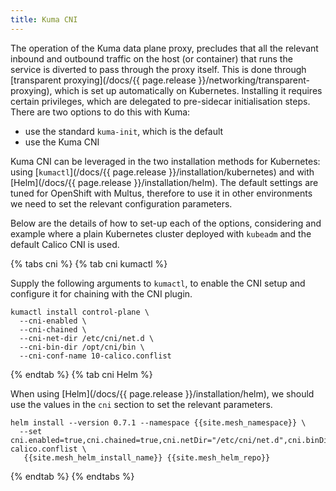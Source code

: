 ```yaml
---
title: Kuma CNI
---
```


The operation of the Kuma data plane proxy, precludes that all the relevant inbound and outbound traffic on the host (or container) that runs the service is diverted
to pass through the proxy itself. This is done through [transparent proxying](/docs/{{ page.release }}/networking/transparent-proxying), which is set up automatically on Kubernetes. Installing it requires certain privileges, which are delegated to pre-sidecar initialisation steps.
There are two options to do this with Kuma:

* use the standard `kuma-init`, which is the default
* use the Kuma CNI

Kuma CNI can be leveraged in the two installation methods for Kubernetes: using [`kumactl`](/docs/{{ page.release }}/installation/kubernetes) and with [Helm](/docs/{{ page.release }}/installation/helm). The default settings are tuned for OpenShift with Multus, therefore to use it in other environments we need to set the relevant configuration parameters.

Below are the details of how to set-up each of the options, considering and example where a plain Kubernetes cluster deployed with `kubeadm` and the default Calico CNI is used.

{% tabs cni %}
{% tab cni kumactl %}

Supply the following arguments to `kumactl`, to enable the CNI setup and configure it for chaining with the CNI plugin.

```shell
kumactl install control-plane \
  --cni-enabled \
  --cni-chained \
  --cni-net-dir /etc/cni/net.d \
  --cni-bin-dir /opt/cni/bin \
  --cni-conf-name 10-calico.conflist
```

{% endtab %}
{% tab cni Helm %}

When using [Helm](/docs/{{ page.release }}/installation/helm), we should use the values in the `cni` section to set the relevant parameters.

```shell
helm install --version 0.7.1 --namespace {{site.mesh_namespace}} \
  --set cni.enabled=true,cni.chained=true,cni.netDir="/etc/cni/net.d",cni.binDir=/opt/cni/bin,cni.confName=10-calico.conflist \
   {{site.mesh_helm_install_name}} {{site.mesh_helm_repo}}
```

{% endtab %}
{% endtabs %}
